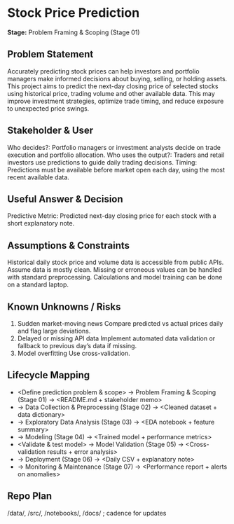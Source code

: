 # Stock Price Prediction
**Stage:** Problem Framing & Scoping (Stage 01)
## Problem Statement
Accurately predicting stock prices can help investors and portfolio managers make informed decisions about buying, selling, or holding assets. This project aims to predict the next-day closing price of selected stocks using historical price, trading volume and other available data. This may improve investment strategies, optimize trade timing, and reduce exposure to unexpected price swings.
## Stakeholder & User
Who decides?: Portfolio managers or investment analysts decide on trade execution and portfolio allocation.
Who uses the output?: Traders and retail investors use predictions to guide daily trading decisions.
Timing: Predictions must be available before market open each day, using the most recent available data.
## Useful Answer & Decision
Predictive
Metric: Predicted next-day closing price for each stock with a short explanatory note.
## Assumptions & Constraints
Historical daily stock price and volume data is accessible from public APIs.
Assume data is mostly clean. Missing or erroneous values can be handled with standard preprocessing.
Calculations and model training can be done on a standard laptop.
## Known Unknowns / Risks
1. Sudden market-moving news
    Compare predicted vs actual prices daily and flag large deviations.
2. Delayed or missing API data
    Implement automated data validation or fallback to previous day’s data if missing.
3. Model overfitting
    Use cross-validation.
## Lifecycle Mapping
- <Define prediction problem & scope> → Problem Framing & Scoping (Stage 01) → <README.md + stakeholder memo>
- <Collect and preprocess historical stock data> → Data Collection & Preprocessing (Stage 02) → <Cleaned dataset + data dictionary>
- <Explore data and features> → Exploratory Data Analysis (Stage 03) → <EDA notebook + feature summary>
- <Develop predictive model> → Modeling (Stage 04) → <Trained model + performance metrics>
- <Validate & test model> → Model Validation (Stage 05) → <Cross-validation results + error analysis>
- <Deploy predictions for daily use> → Deployment (Stage 06) → <Daily CSV + explanatory note>
- <Monitor model performance over time> → Monitoring & Maintenance (Stage 07) → <Performance report + alerts on anomalies>
## Repo Plan
/data/, /src/, /notebooks/, /docs/ ; cadence for updates